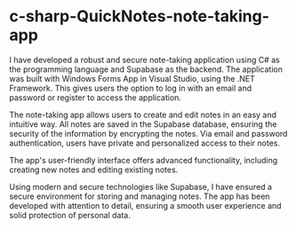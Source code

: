 # c-sharp-QuickNotes-note-taking-app
I have developed a robust and secure note-taking application using C# as the programming language and Supabase as the backend. The application was built with Windows Forms App in Visual Studio, using the .NET Framework. This gives users the option to log in with an email and password or register to access the application.

The note-taking app allows users to create and edit notes in an easy and intuitive way. All notes are saved in the Supabase database, ensuring the security of the information by encrypting the notes. Via email and password authentication, users have private and personalized access to their notes.

The app's user-friendly interface offers advanced functionality, including creating new notes and editing existing notes.

Using modern and secure technologies like Supabase, I have ensured a secure environment for storing and managing notes. The app has been developed with attention to detail, ensuring a smooth user experience and solid protection of personal data.

